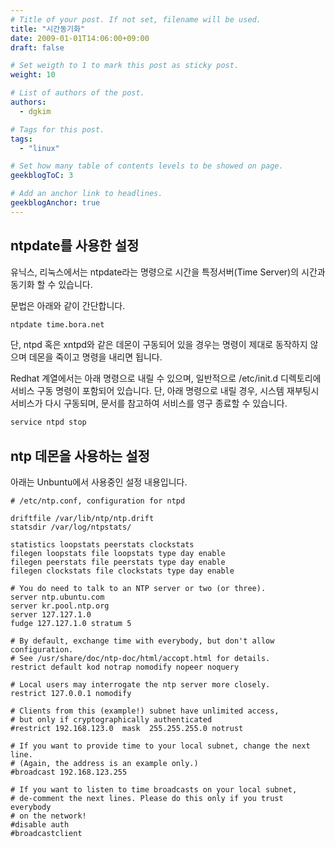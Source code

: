 ```yaml
---
# Title of your post. If not set, filename will be used.
title: "시간동기화"
date: 2009-01-01T14:06:00+09:00
draft: false

# Set weigth to 1 to mark this post as sticky post.
weight: 10

# List of authors of the post.
authors:
  - dgkim

# Tags for this post.
tags:
  - "linux"

# Set how many table of contents levels to be showed on page.
geekblogToC: 3

# Add an anchor link to headlines.
geekblogAnchor: true
---
```


## ntpdate를 사용한 설정
유닉스, 리눅스에서는 ntpdate라는 명령으로 시간을 특정서버(Time Server)의 시간과 동기화 할 수 있습니다.

문법은 아래와 같이 간단합니다.

```bash
ntpdate time.bora.net
```

단, ntpd 혹은 xntpd와 같은 데몬이 구동되어 있을 경우는 명령이 제대로 동작하지 않으며 데몬을 죽이고 명령을 내리면 됩니다.

Redhat 계열에서는 아래 명령으로 내릴 수 있으며, 일반적으로 /etc/init.d 디렉토리에 서비스 구동 명령이 포함되어 있습니다. 단, 아래 명령으로 내릴 경우, 시스템 재부팅시 서비스가 다시 구동되며, 문서를 참고하여 서비스를 영구 종료할 수 있습니다.

```bash
service ntpd stop
```

## ntp 데몬을 사용하는 설정

아래는 Unbuntu에서 사용중인 설정 내용입니다.

```
# /etc/ntp.conf, configuration for ntpd

driftfile /var/lib/ntp/ntp.drift
statsdir /var/log/ntpstats/

statistics loopstats peerstats clockstats
filegen loopstats file loopstats type day enable
filegen peerstats file peerstats type day enable
filegen clockstats file clockstats type day enable

# You do need to talk to an NTP server or two (or three).
server ntp.ubuntu.com
server kr.pool.ntp.org
server 127.127.1.0
fudge 127.127.1.0 stratum 5

# By default, exchange time with everybody, but don't allow configuration.
# See /usr/share/doc/ntp-doc/html/accopt.html for details.
restrict default kod notrap nomodify nopeer noquery

# Local users may interrogate the ntp server more closely.
restrict 127.0.0.1 nomodify

# Clients from this (example!) subnet have unlimited access,
# but only if cryptographically authenticated
#restrict 192.168.123.0  mask  255.255.255.0 notrust

# If you want to provide time to your local subnet, change the next line.
# (Again, the address is an example only.)
#broadcast 192.168.123.255

# If you want to listen to time broadcasts on your local subnet,
# de-comment the next lines. Please do this only if you trust everybody
# on the network!
#disable auth
#broadcastclient
```
